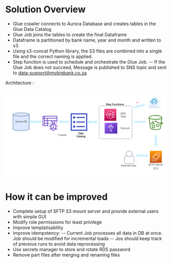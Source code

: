 # Solution Overview

- Glue crawler connects to Aurora Database and creates tables in the Glue Data Catalog
- Glue Job joins the tables to create the final Dataframe
- Dataframe is partitioned by bank name, year and month and written to s3.
- Using s3-concat Python library, the S3 files are combined into a single file and the correct naming is applied.
- Step function is used to schedule and orchestrate the Glue Job. 
-- If the Glue Job does not succeed, Message is published to SNS topic and sent to data-support@mybigbank.co.za

Architecture :

![](architecture.png)

# How it can be improved
- Complete setup of SFTP S3 mount server and provide external users with simple GUI
- Modify role permissions for least privilege
- Improve templatisability
- Improve idempotency:
-- Current Job processes all data in DB at once. Job should be modified for incremental loads
-- Jos should keep track of previous runs to avoid data reprocessing
- Use secrets manager to store and rotate RDS password
- Remove part files after merging and renaming files